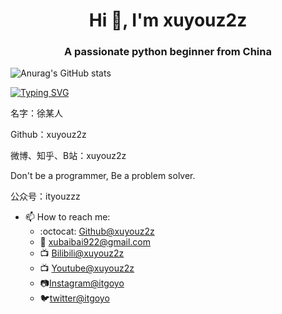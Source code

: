 <h1 align="center">Hi 👋, I'm xuyouz2z</h1>
<h3 align="center">A passionate python beginner from China</h3>

![Anurag's GitHub stats](https://github-readme-stats.vercel.app/api?username=xuyouz2z&show_icons=true&theme=tokyonight)

[![Typing SVG](https://readme-typing-svg.herokuapp.com/?lines=First+line+of+text;Second+line+of+text)](https://git.io/typing-svg)


名字：徐某人

Github：xuyouz2z

微博、知乎、B站：xuyouz2z

Don't be a programmer, Be a problem solver.

公众号：ityouzzz

- 📫 How to reach me:
    - :octocat: [Github@xuyouz2z](https://github.com/xuyouz2z)
    - :email: [xubaibai922@gmail.com](mailto:xubaibai922@gmail.com)
    - :tv: [Bilibili@xuyouz2z](https://space.bilibili.com/20361156)
    - :tv: [Youtube@xuyouz2z](https://www.youtube.com/channel/UC7S84dID2iBJJ89aQrQBGww)
    - :camera:[Instagram@itgoyo](https://www.instagram.com/xuyouz2z/)
    - :bird:[twitter@itgoyo](https://twitter.com/xuyouz1/)

